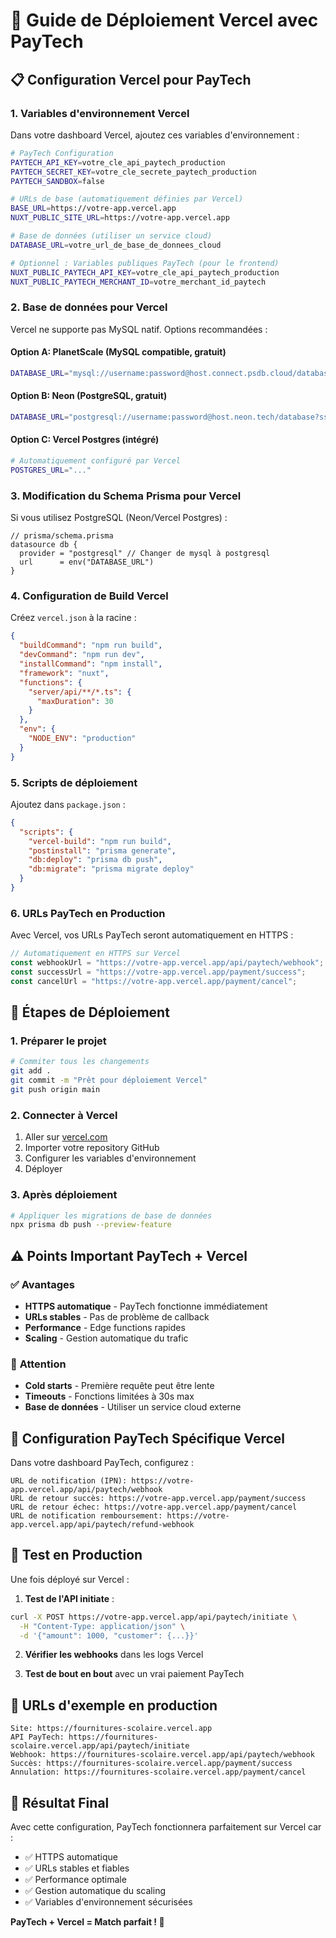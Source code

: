 # 🚀 Guide de Déploiement Vercel avec PayTech

## 📋 **Configuration Vercel pour PayTech**

### 1. **Variables d'environnement Vercel**

Dans votre dashboard Vercel, ajoutez ces variables d'environnement :

```bash
# PayTech Configuration
PAYTECH_API_KEY=votre_cle_api_paytech_production
PAYTECH_SECRET_KEY=votre_cle_secrete_paytech_production
PAYTECH_SANDBOX=false

# URLs de base (automatiquement définies par Vercel)
BASE_URL=https://votre-app.vercel.app
NUXT_PUBLIC_SITE_URL=https://votre-app.vercel.app

# Base de données (utiliser un service cloud)
DATABASE_URL=votre_url_de_base_de_donnees_cloud

# Optionnel : Variables publiques PayTech (pour le frontend)
NUXT_PUBLIC_PAYTECH_API_KEY=votre_cle_api_paytech_production
NUXT_PUBLIC_PAYTECH_MERCHANT_ID=votre_merchant_id_paytech
```

### 2. **Base de données pour Vercel**

Vercel ne supporte pas MySQL natif. Options recommandées :

#### Option A: PlanetScale (MySQL compatible, gratuit)

```bash
DATABASE_URL="mysql://username:password@host.connect.psdb.cloud/database?sslaccept=strict"
```

#### Option B: Neon (PostgreSQL, gratuit)

```bash
DATABASE_URL="postgresql://username:password@host.neon.tech/database?sslmode=require"
```

#### Option C: Vercel Postgres (intégré)

```bash
# Automatiquement configuré par Vercel
POSTGRES_URL="..."
```

### 3. **Modification du Schema Prisma pour Vercel**

Si vous utilisez PostgreSQL (Neon/Vercel Postgres) :

```prisma
// prisma/schema.prisma
datasource db {
  provider = "postgresql" // Changer de mysql à postgresql
  url      = env("DATABASE_URL")
}
```

### 4. **Configuration de Build Vercel**

Créez `vercel.json` à la racine :

```json
{
  "buildCommand": "npm run build",
  "devCommand": "npm run dev",
  "installCommand": "npm install",
  "framework": "nuxt",
  "functions": {
    "server/api/**/*.ts": {
      "maxDuration": 30
    }
  },
  "env": {
    "NODE_ENV": "production"
  }
}
```

### 5. **Scripts de déploiement**

Ajoutez dans `package.json` :

```json
{
  "scripts": {
    "vercel-build": "npm run build",
    "postinstall": "prisma generate",
    "db:deploy": "prisma db push",
    "db:migrate": "prisma migrate deploy"
  }
}
```

### 6. **URLs PayTech en Production**

Avec Vercel, vos URLs PayTech seront automatiquement en HTTPS :

```javascript
// Automatiquement en HTTPS sur Vercel
const webhookUrl = "https://votre-app.vercel.app/api/paytech/webhook";
const successUrl = "https://votre-app.vercel.app/payment/success";
const cancelUrl = "https://votre-app.vercel.app/payment/cancel";
```

## 🎯 **Étapes de Déploiement**

### 1. **Préparer le projet**

```bash
# Commiter tous les changements
git add .
git commit -m "Prêt pour déploiement Vercel"
git push origin main
```

### 2. **Connecter à Vercel**

1. Aller sur [vercel.com](https://vercel.com)
2. Importer votre repository GitHub
3. Configurer les variables d'environnement
4. Déployer

### 3. **Après déploiement**

```bash
# Appliquer les migrations de base de données
npx prisma db push --preview-feature
```

## ⚠️ **Points Important PayTech + Vercel**

### ✅ **Avantages**

- **HTTPS automatique** - PayTech fonctionne immédiatement
- **URLs stables** - Pas de problème de callback
- **Performance** - Edge functions rapides
- **Scaling** - Gestion automatique du trafic

### 🚨 **Attention**

- **Cold starts** - Première requête peut être lente
- **Timeouts** - Fonctions limitées à 30s max
- **Base de données** - Utiliser un service cloud externe

## 🔧 **Configuration PayTech Spécifique Vercel**

Dans votre dashboard PayTech, configurez :

```
URL de notification (IPN): https://votre-app.vercel.app/api/paytech/webhook
URL de retour succès: https://votre-app.vercel.app/payment/success
URL de retour échec: https://votre-app.vercel.app/payment/cancel
URL de notification remboursement: https://votre-app.vercel.app/api/paytech/refund-webhook
```

## 🧪 **Test en Production**

Une fois déployé sur Vercel :

1. **Test de l'API initiate** :

```bash
curl -X POST https://votre-app.vercel.app/api/paytech/initiate \
  -H "Content-Type: application/json" \
  -d '{"amount": 1000, "customer": {...}}'
```

2. **Vérifier les webhooks** dans les logs Vercel

3. **Test de bout en bout** avec un vrai paiement PayTech

## 📱 **URLs d'exemple en production**

```
Site: https://fournitures-scolaire.vercel.app
API PayTech: https://fournitures-scolaire.vercel.app/api/paytech/initiate
Webhook: https://fournitures-scolaire.vercel.app/api/paytech/webhook
Succès: https://fournitures-scolaire.vercel.app/payment/success
Annulation: https://fournitures-scolaire.vercel.app/payment/cancel
```

## 🎉 **Résultat Final**

Avec cette configuration, PayTech fonctionnera parfaitement sur Vercel car :

- ✅ HTTPS automatique
- ✅ URLs stables et fiables
- ✅ Performance optimale
- ✅ Gestion automatique du scaling
- ✅ Variables d'environnement sécurisées

**PayTech + Vercel = Match parfait ! 🚀**
